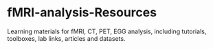 # fMRI-analysis-Resources
Learning materials for fMRI, CT, PET, EGG analysis, including tutorials, toolboxes, lab links, articles and datasets.
